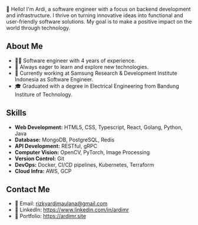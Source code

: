 👋 Hello!  I'm Ardi, a  software engineer with a focus on backend development and infrastructure. I thrive on turning innovative ideas into functional and user-friendly software solutions. My goal is to make a positive impact on the world through technology.

## About Me

- 🧑‍💻 Software engineer with 4 years of experience.
- 🌟 Always eager to learn and explore new technologies.
- 💼 Currently working at Samsung Research & Development Institute Indonesia as Software Engineer.
- 🎓 Graduated with a degree in Electrical Engineering from Bandung Institure of Technology.

## Skills

- **Web Development:** HTML5, CSS, Typescript, React, Golang, Python, Java
- **Database:** MongoDB, PostgreSQL, Redis
- **API Development:** RESTful, gRPC
- **Computer Vision:** OpenCV, PyTorch, Image Processing
- **Version Control:** Git
- **DevOps:** Docker, CI/CD pipelines, Kubernetes, Terraform
- **Cloud Infra:** AWS, GCP

## Contact Me

- 📧 Email: rizkyardimaulana@gmail.com
- 💬 LinkedIn: https://www.linkedin.com/in/ardimr
- 💼 Portfolio: https://ardimr.site
